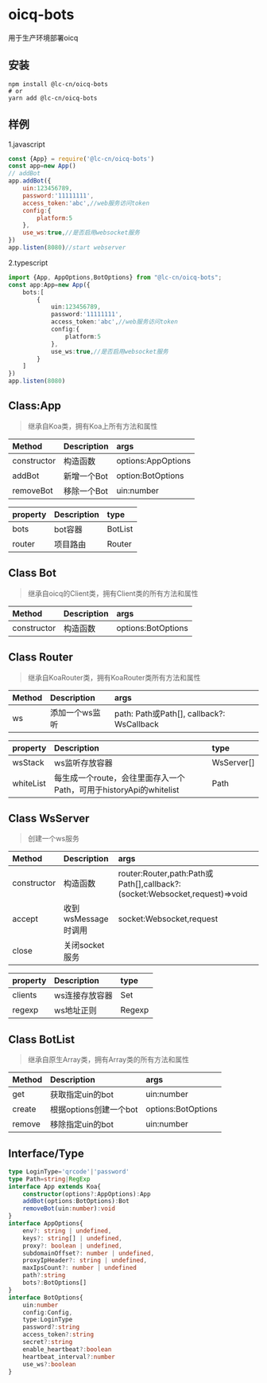 # oicq-bots
用于生产环境部署oicq
## 安装
```shell
npm install @lc-cn/oicq-bots
# or
yarn add @lc-cn/oicq-bots
```
## 样例
1.javascript
```javascript
const {App} = require('@lc-cn/oicq-bots')
const app=new App()
// addBot
app.addBot({
    uin:123456789,
    password:'11111111',
    access_token:'abc',//web服务访问token
    config:{
        platform:5
    },
    use_ws:true,//是否启用websocket服务
})
app.listen(8080)//start webserver
```
2.typescript

```typescript
import {App, AppOptions,BotOptions} from "@lc-cn/oicq-bots";
const app:App=new App({
    bots:[
        {
            uin:123456789,
            password:'11111111',
            access_token:'abc',//web服务访问token
            config:{
                platform:5
            },
            use_ws:true,//是否启用websocket服务
        }
    ]
})
app.listen(8080)
```
## Class:App
> 继承自Koa类，拥有Koa上所有方法和属性

|Method|Description|args|
|:---|:---|:---|
|constructor|构造函数|options:AppOptions|
|addBot|新增一个Bot|option:BotOptions|
|removeBot|移除一个Bot|uin:number|

|property|Description|type|
|:---|:---|:---|
|bots|bot容器|BotList|
|router|项目路由|Router|
## Class Bot
> 继承自oicq的Client类，拥有Client类的所有方法和属性

|Method|Description|args|
|:---|:---|:---|
|constructor|构造函数|options:BotOptions|
## Class Router
> 继承自KoaRouter类，拥有KoaRouter类所有方法和属性

|Method|Description|args|
|:---|:---|:---|
|ws|添加一个ws监听|path: Path或Path[], callback?: WsCallback|

|property|Description|type|
|:---|:---|:---|
|wsStack|ws监听存放容器|WsServer[]|
|whiteList|每生成一个route，会往里面存入一个Path，可用于historyApi的whitelist|Path|
## Class WsServer
> 创建一个ws服务

|Method|Description|args|
|:---|:---|:---|
|constructor|构造函数|router:Router,path:Path或Path[],callback?:(socket:Websocket,request)=>void|
|accept|收到wsMessage时调用|socket:Websocket,request|
|close|关闭socket服务||

|property|Description|type|
|:---|:---|:---|
|clients|ws连接存放容器|Set<Websocket>|
|regexp|ws地址正则|Regexp|
## Class BotList
> 继承自原生Array类，拥有Array类的所有方法和属性

|Method|Description|args|
|:---|:---|:---|
|get|获取指定uin的bot|uin:number|
|create|根据options创建一个bot|options:BotOptions|
|remove|移除指定uin的bot|uin:number|
## Interface/Type
```typescript
type LoginType='qrcode'|'password'
type Path=string|RegExp
interface App extends Koa{
    constructor(options?:AppOptions):App
    addBot(options:BotOptions):Bot
    removeBot(uin:number):void
}
interface AppOptions{
    env?: string | undefined,
    keys?: string[] | undefined,
    proxy?: boolean | undefined,
    subdomainOffset?: number | undefined,
    proxyIpHeader?: string | undefined,
    maxIpsCount?: number | undefined
    path?:string
    bots?:BotOptions[]
}
interface BotOptions{
    uin:number
    config:Config,
    type:LoginType
    password?:string
    access_token?:string
    secret?:string
    enable_heartbeat?:boolean
    heartbeat_interval?:number
    use_ws?:boolean
}
```